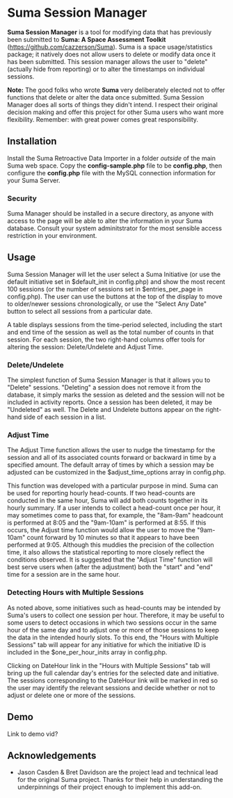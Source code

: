 # Suma Session Manager

**Suma Session Manager** is a tool for modifying data that has previously been submitted to **Suma: A Space Assessment Toolkit** (https://github.com/cazzerson/Suma). Suma is a space usage/statistics package; it natively does not allow users to delete or modify data once it has been submitted. This session manager allows the user to "delete" (actually hide from reporting) or to alter the timestamps on individual sessions. 

**Note:** The good folks who wrote **Suma** very deliberately elected not to offer functions that delete or alter the data once submitted. Suma Session Manager does all sorts of things they didn't intend. I respect their original decision making and offer this project for other Suma users who want more flexibility. Remember: with great power comes great responsibility. 

## Installation

Install the Suma Retroactive Data Importer in a folder *outside* of the main Suma web space. Copy the **config-sample.php** file to be **config.php**, then configure the **config.php** file with the MySQL connection information for your Suma Server. 

### Security

Suma Manager should be installed in a secure directory, as anyone with access to the page will be able to alter the information in your Suma database. Consult your system adminitstrator for the most sensible access restriction in your environment.

## Usage

Suma Session Manager will let the user select a Suma Initiative (or use the default initiative set in $default_init in config.php) and show the most recent 100 sessions (or the number of sessions set in $entries_per_page in config.php). The user can use the buttons at the top of the display to move to older/newer sessions chronologically, or use the "Select Any Date" button to select all sessions from a particular date. 

A table displays sessions from the time-period selected, including the start and end time of the session as well as the total number of counts in that session. For each session, the two right-hand columns offer tools for altering the session: Delete/Undelete and Adjust Time. 

### Delete/Undelete
The simplest function of Suma Session Manager is that it allows you to "Delete" sessions. "Deleting" a session does not remove it from the database, it simply marks the session as deleted and the session will not be included in activity reports. Once a session has been deleted, it may be "Undeleted" as well. The Delete and Undelete buttons appear on the right-hand side of each session in a list. 

### Adjust Time
The Adjust Time function allows the user to nudge the timestamp for the session and all of its associated counts forward or backward in time by a specified amount. The default array of times by which a session may be adjusted can be customized in the $adjust_time_options array in config.php. 

This function was developed with a particular purpose in mind. Suma can be used for reporting hourly head-counts. If two head-counts are conducted in the same hour, Suma will add both counts together in its hourly summary. If a user intends to collect a head-count once per hour, it may sometimes come to pass that, for example, the "8am-9am" headcount is performed at 8:05 and the "9am-10am" is performed at 8:55. If this occurs, the Adjust time function would allow the user to move the "9am-10am" count forward by 10 minutes so that it appears to have been performed at 9:05. Although this muddies the precision of the collection time, it also allows the statistical reporting to more closely reflect the conditions observed. It is suggested that the "Adjust Time" function will best serve users when (after the adjustment) both the "start" and "end" time for a session are in the same hour.

### Detecting Hours with Multiple Sessions

As noted above, some initiatives such as head-counts may be intended by Suma's users to collect one session per hour. Therefore, it may be useful to some users to detect occasions in which two sessions occur in the same hour of the same day and to adjust one or more of those sessions to keep the data in the intended hourly slots. To this end, the "Hours with Multiple Sessions" tab will appear for any initiative for which the initiative ID is included in the $one_per_hour_inits array in config.php. 

Clicking on DateHour link in the "Hours with Multiple Sessions" tab will bring up the full calendar day's entries for the selected date and initiative. The sessions corresponding to the DateHour link will be marked in red so the user may identify the relevant sessions and decide whether or not to adjust or delete one or more of the sessions.


## Demo

Link to demo vid? 

## Acknowledgements
   * Jason Casden & Bret Davidson are the project lead and technical lead for the original Suma project. Thanks for their help in understanding the underpinnings of their project enough to implement this add-on.
   